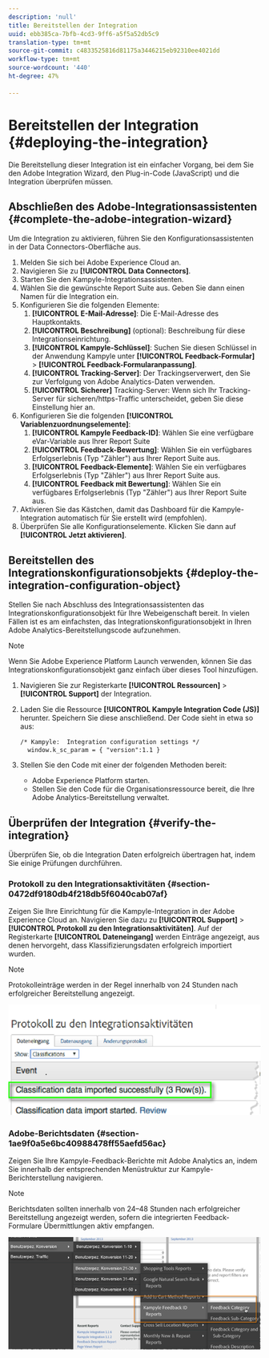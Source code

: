```yaml
---
description: 'null'
title: Bereitstellen der Integration
uuid: ebb385ca-7bfb-4cd3-9ff6-a5f5a52db5c9
translation-type: tm+mt
source-git-commit: c4833525816d81175a3446215eb92310ee4021dd
workflow-type: tm+mt
source-wordcount: '440'
ht-degree: 47%

---
```



# Bereitstellen der Integration {#deploying-the-integration}

Die Bereitstellung dieser Integration ist ein einfacher Vorgang, bei dem Sie den Adobe Integration Wizard, den Plug-in-Code (JavaScript) und die Integration überprüfen müssen.

## Abschließen des Adobe-Integrationsassistenten {#complete-the-adobe-integration-wizard}

Um die Integration zu aktivieren, führen Sie den Konfigurationsassistenten in der Data Connectors-Oberfläche aus.

1. Melden Sie sich bei Adobe Experience Cloud an.
1. Navigieren Sie zu **[!UICONTROL Data Connectors]**.
1. Starten Sie den Kampyle-Integrationsassistenten.
1. Wählen Sie die gewünschte Report Suite aus. Geben Sie dann einen Namen für die Integration ein.
1. Konfigurieren Sie die folgenden Elemente:
   1. **[!UICONTROL E-Mail-Adresse]**: Die E-Mail-Adresse des Hauptkontakts.
   1. **[!UICONTROL Beschreibung]** (optional): Beschreibung für diese Integrationseinrichtung.
   1. **[!UICONTROL Kampyle-Schlüssel]**: Suchen Sie diesen Schlüssel in der Anwendung Kampyle unter **[!UICONTROL Feedback-Formular]** > **[!UICONTROL Feedback-Formularanpassung]**.
   1. **[!UICONTROL Tracking-Server]**: Der Trackingserverwert, den Sie zur Verfolgung von Adobe Analytics-Daten verwenden.
   1. **[!UICONTROL Sicherer]** Tracking-Server: Wenn sich Ihr Tracking-Server für sicheren/https-Traffic unterscheidet, geben Sie diese Einstellung hier an.
1. Konfigurieren Sie die folgenden **[!UICONTROL Variablenzuordnungselemente]**:
   1. **[!UICONTROL Kampyle Feedback-ID]**: Wählen Sie eine verfügbare eVar-Variable aus Ihrer Report Suite
   1. **[!UICONTROL Feedback-Bewertung]**: Wählen Sie ein verfügbares Erfolgserlebnis (Typ &quot;Zähler&quot;) aus Ihrer Report Suite aus.
   1. **[!UICONTROL Feedback-Elemente]**: Wählen Sie ein verfügbares Erfolgserlebnis (Typ &quot;Zähler&quot;) aus Ihrer Report Suite aus.
   1. **[!UICONTROL Feedback mit Bewertung]**: Wählen Sie ein verfügbares Erfolgserlebnis (Typ &quot;Zähler&quot;) aus Ihrer Report Suite aus.
1. Aktivieren Sie das Kästchen, damit das Dashboard für die Kampyle-Integration automatisch für Sie erstellt wird (empfohlen).
1. Überprüfen Sie alle Konfigurationselemente. Klicken Sie dann auf **[!UICONTROL Jetzt aktivieren]**.

## Bereitstellen des Integrationskonfigurationsobjekts {#deploy-the-integration-configuration-object}

Stellen Sie nach Abschluss des Integrationsassistenten das Integrationskonfigurationsobjekt für Ihre Webeigenschaft bereit. In vielen Fällen ist es am einfachsten, das Integrationskonfigurationsobjekt in Ihren Adobe Analytics-Bereitstellungscode aufzunehmen.

>[!NOTE]
>
>Wenn Sie Adobe Experience Platform Launch verwenden, können Sie das Integrationskonfigurationsobjekt ganz einfach über dieses Tool hinzufügen.

1. Navigieren Sie zur Registerkarte **[!UICONTROL Ressourcen]** > **[!UICONTROL Support]** der Integration.
1. Laden Sie die Ressource **[!UICONTROL Kampyle Integration Code (JS)]** herunter. Speichern Sie diese anschließend. Der Code sieht in etwa so aus:

   ```
   /* Kampyle:  Integration configuration settings */
     window.k_sc_param = { "version":1.1 }
   ```

1. Stellen Sie den Code mit einer der folgenden Methoden bereit:

   * Adobe Experience Platform starten.
   * Stellen Sie den Code für die Organisationsressource bereit, die Ihre Adobe Analytics-Bereitstellung verwaltet.

## Überprüfen der Integration {#verify-the-integration}

Überprüfen Sie, ob die Integration Daten erfolgreich übertragen hat, indem Sie einige Prüfungen durchführen.

### Protokoll zu den Integrationsaktivitäten {#section-0472df9180db4f218db5f6040cab07af}

Zeigen Sie Ihre Einrichtung für die Kampyle-Integration in der Adobe Experience Cloud an. Navigieren Sie dazu zu **[!UICONTROL Support]** > **[!UICONTROL Protokoll zu den Integrationsaktivitäten]**. Auf der Registerkarte **[!UICONTROL Dateneingang]** werden Einträge angezeigt, aus denen hervorgeht, dass Klassifizierungsdaten erfolgreich importiert wurden.

>[!NOTE]
>
>Protokolleinträge werden in der Regel innerhalb von 24 Stunden nach erfolgreicher Bereitstellung angezeigt.

![Integrations-Aktivität-Protokoll](assets/integration_activity_log.png)

### Adobe-Berichtsdaten {#section-1ae9f0a5e6bc40988478ff55aefd56ac}

Zeigen Sie Ihre Kampyle-Feedback-Berichte mit Adobe Analytics an, indem Sie innerhalb der entsprechenden Menüstruktur zur Kampyle-Berichterstellung navigieren.

>[!NOTE]
>
>Berichtsdaten sollten innerhalb von 24–48 Stunden nach erfolgreicher Bereitstellung angezeigt werden, sofern die integrierten Feedback-Formulare Übermittlungen aktiv empfangen.

![Adobe Berichte-Daten](assets/adobe_reporting_data.png)
